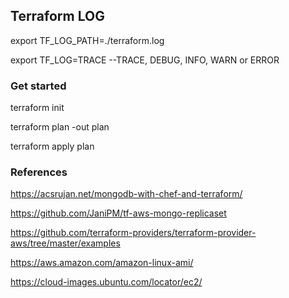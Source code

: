 ## Terraform LOG

export TF_LOG_PATH=./terraform.log

export TF_LOG=TRACE --TRACE, DEBUG, INFO, WARN or ERROR



### Get started

terraform init

terraform plan -out plan

terraform apply plan




### References

https://acsrujan.net/mongodb-with-chef-and-terraform/

https://github.com/JaniPM/tf-aws-mongo-replicaset

https://github.com/terraform-providers/terraform-provider-aws/tree/master/examples

https://aws.amazon.com/amazon-linux-ami/

https://cloud-images.ubuntu.com/locator/ec2/